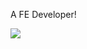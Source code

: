 A FE Developer!

![](https://github-readme-stats.vercel.app/api?username=TaroXin&count_private=true&show_icons=true&theme=moltack)
